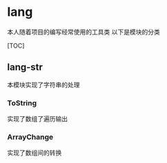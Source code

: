 # lang
本人随着项目的编写经常使用的工具类
以下是模块的分类

[TOC]

## lang-str
本模块实现了字符串的处理
### ToString
实现了数组了遍历输出
### ArrayChange
实现了数组间的转换

